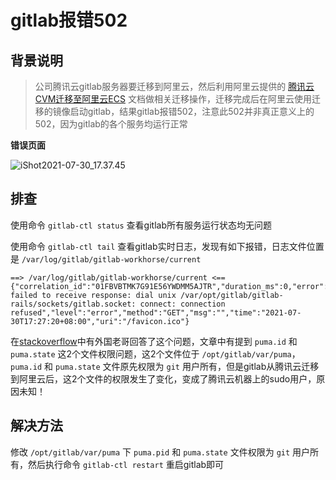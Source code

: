 # gitlab报错502

## 背景说明

> 公司腾讯云gitlab服务器要迁移到阿里云，然后利用阿里云提供的 [腾讯云CVM迁移至阿里云ECS](https://help.aliyun.com/document_detail/171194.html#section-tkm-ns6-1t0) 文档做相关迁移操作，迁移完成后在阿里云使用迁移的镜像启动gitlab，结果gitlab报错502，注意此502并非真正意义上的502，因为gitlab的各个服务均运行正常

**错误页面**

![iShot2021-07-30_17.37.45](https://gitea.pptfz.cn/pptfz/picgo-images/raw/branch/master/img/iShot2021-07-30_17.37.45.png)





## 排查

使用命令 `gitlab-ctl status` 查看gitlab所有服务运行状态均无问题

使用命令 `gitlab-ctl tail` 查看gitlab实时日志，发现有如下报错，日志文件位置是 `/var/log/gitlab/gitlab-workhorse/current` 

```shell
==> /var/log/gitlab/gitlab-workhorse/current <==
{"correlation_id":"01FBVBTMK7G91E56YWDMM5AJTR","duration_ms":0,"error":"badgateway: failed to receive response: dial unix /var/opt/gitlab/gitlab-rails/sockets/gitlab.socket: connect: connection refused","level":"error","method":"GET","msg":"","time":"2021-07-30T17:27:20+08:00","uri":"/favicon.ico"}
```

在[stackoverflow](https://stackoverflow.com/questions/64589918/gitlab-socket-connect-connection-refused)中有外国老哥回答了这个问题，文章中有提到 `puma.id` 和 `puma.state` 这2个文件权限问题，这2个文件位于 `/opt/gitlab/var/puma`， `puma.id` 和 `puma.state` 文件原先权限为 `git` 用户所有，但是gitlab从腾讯云迁移到阿里云后，这2个文件的权限发生了变化，变成了腾讯云机器上的sudo用户，原因未知！



## 解决方法

修改 `/opt/gitlab/var/puma` 下 `puma.pid` 和 `puma.state` 文件权限为 `git` 用户所有，然后执行命令 `gitlab-ctl restart` 重启gitlab即可

